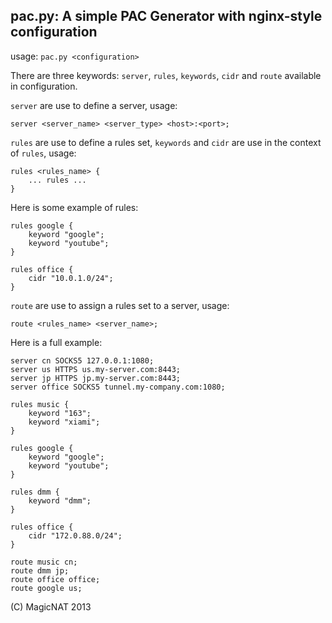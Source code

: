 pac.py: A simple PAC Generator with nginx-style configuration
---

usage: `pac.py <configuration>`

There are three keywords: `server`, `rules`, `keywords`, `cidr` and `route` available in configuration.

`server` are use to define a server, usage:

	server <server_name> <server_type> <host>:<port>;
	
`rules` are use to define a rules set, `keywords` and `cidr` are use in the context of `rules`, usage:

	rules <rules_name> {
		... rules ...
	}

Here is some example of rules: 

	rules google {
		keyword "google";
		keyword "youtube";
	}

	rules office {
		cidr "10.0.1.0/24";
	}
	
`route` are use to assign a rules set to a server, usage:

	route <rules_name> <server_name>;
	
Here is a full example:

	server cn SOCKS5 127.0.0.1:1080;
	server us HTTPS us.my-server.com:8443;
	server jp HTTPS jp.my-server.com:8443;
	server office SOCKS5 tunnel.my-company.com:1080;

	rules music {
		keyword "163";
		keyword "xiami";
	}

	rules google {
		keyword "google";
		keyword "youtube";
	}
	
	rules dmm {
		keyword "dmm";
	}

	rules office {
		cidr "172.0.88.0/24";
	}

	route music cn;
	route dmm jp;
	route office office;
	route google us;
	
(C) MagicNAT 2013
